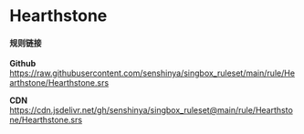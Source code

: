# Hearthstone

#### 规则链接

**Github**
https://raw.githubusercontent.com/senshinya/singbox_ruleset/main/rule/Hearthstone/Hearthstone.srs

**CDN**
https://cdn.jsdelivr.net/gh/senshinya/singbox_ruleset@main/rule/Hearthstone/Hearthstone.srs